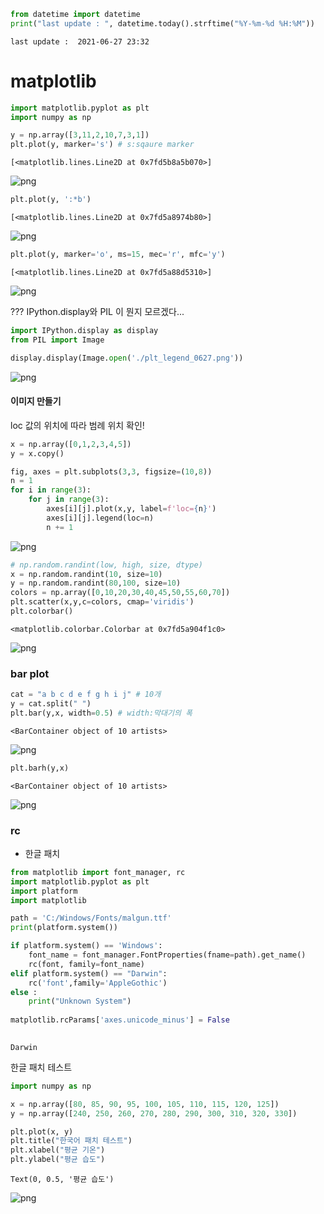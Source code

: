 ```python
from datetime import datetime
print("last update : ", datetime.today().strftime("%Y-%m-%d %H:%M"))
```

    last update :  2021-06-27 23:32


# matplotlib


```python
import matplotlib.pyplot as plt
import numpy as np
```


```python
y = np.array([3,11,2,10,7,3,1])
plt.plot(y, marker='s') # s:sqaure marker
```




    [<matplotlib.lines.Line2D at 0x7fd5b8a5b070>]




    
![png](output_3_1.png)
    



```python
plt.plot(y, ':*b')
```




    [<matplotlib.lines.Line2D at 0x7fd5a8974b80>]




    
![png](output_4_1.png)
    



```python
plt.plot(y, marker='o', ms=15, mec='r', mfc='y')
```




    [<matplotlib.lines.Line2D at 0x7fd5a88d5310>]




    
![png](output_5_1.png)
    


??? IPython.display와 PIL 이 뭔지 모르겠다...


```python
import IPython.display as display 
from PIL import Image

display.display(Image.open('./plt_legend_0627.png'))
```


    
![png](output_7_0.png)
    


#### 이미지 만들기  
loc 값의 위치에 따라 범례 위치 확인!



```python
x = np.array([0,1,2,3,4,5])
y = x.copy()

fig, axes = plt.subplots(3,3, figsize=(10,8))
n = 1
for i in range(3):
    for j in range(3):
        axes[i][j].plot(x,y, label=f'loc={n}')
        axes[i][j].legend(loc=n)
        n += 1
```


    
![png](output_9_0.png)
    



```python
# np.random.randint(low, high, size, dtype)
x = np.random.randint(10, size=10)
y = np.random.randint(80,100, size=10)
colors = np.array([0,10,20,30,40,45,50,55,60,70])
plt.scatter(x,y,c=colors, cmap='viridis')
plt.colorbar()
```




    <matplotlib.colorbar.Colorbar at 0x7fd5a904f1c0>




    
![png](output_10_1.png)
    


### bar plot


```python
cat = "a b c d e f g h i j" # 10개
y = cat.split(" ")
plt.bar(y,x, width=0.5) # width:막대기의 폭
```




    <BarContainer object of 10 artists>




    
![png](output_12_1.png)
    



```python
plt.barh(y,x)
```




    <BarContainer object of 10 artists>




    
![png](output_13_1.png)
    


### rc
- 한글 패치


```python
from matplotlib import font_manager, rc
import matplotlib.pyplot as plt
import platform
import matplotlib
```


```python
path = 'C:/Windows/Fonts/malgun.ttf'
print(platform.system())

if platform.system() == 'Windows':
    font_name = font_manager.FontProperties(fname=path).get_name()
    rc(font, family=font_name)
elif platform.system() == "Darwin":
    rc('font',family='AppleGothic')
else :
    print("Unknown System")
    
matplotlib.rcParams['axes.unicode_minus'] = False
    
```

    Darwin


한글 패치 테스트


```python
import numpy as np

x = np.array([80, 85, 90, 95, 100, 105, 110, 115, 120, 125])
y = np.array([240, 250, 260, 270, 280, 290, 300, 310, 320, 330])

plt.plot(x, y)
plt.title("한국어 패치 테스트") 
plt.xlabel("평균 기온") 
plt.ylabel("평균 습도")
```




    Text(0, 0.5, '평균 습도')




    
![png](output_18_1.png)
    



```python

```
